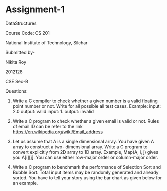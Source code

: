 # Assignment-1

DataStructures

Course Code: CS 201

National Institute of Technology, Silchar

Submitted by-

Nikita Roy

2012128

CSE Sec-B

Questions:

1. Write a C compiler to check whether a given number is a valid floating point number or not. Write for all possible all test cases. Example: input: 2.0 output: valid input: 1. output: invalid

2. Write a C program to check whether a given email is valid or not. Rules of email ID can be refer to the link https://en.wikipedia.org/wiki/Email_address

3. Let us assume that A is a single dimensional array. You have given A array to construct a two- dimensional array. Write a C program to convert explicitly from 2D array to 1D array. Example, Map(A, i, j) gives you A[i][j]. You can use either row-major order or column-major order.

4. Write a C program to benchmark the performance of Selection Sort and Bubble Sort. Total input items may be randomly generated and already sorted. You have to tell your story using the bar chart as given below for an example.
